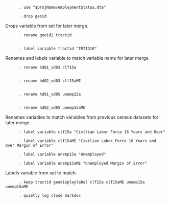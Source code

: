           . use "$projName/employmentStatus.dta"

          . drop geoid

Drops variable from set for later merge.

          . rename geoid2 tractid


          . label variable tractid "TRTID10"

Renames and labels variable to match variable name for later merge

          . rename hd01_vd03 clf15a


          . rename hd02_vd03 clf15aME


          . rename hd01_vd05 unemp15a


          . rename hd02_vd05 unemp15aME

Renames variables to match variables from previous census datasets for
later merge.

          . label variable clf15a "Civilian Labor Force 16 Years and Over"

          . label variable clf15aME "Civilian Labor Force 16 Years and Over Margin of Error"

          . label variable unemp15a "Unemployed"

          . label variable unemp15aME "Unemployed Margin of Error"

Labels variable from set to match.

          . keep tractid geodisplaylabel clf15a clf15aME unemp15a unemp15aME

          . quietly log close markdoc
